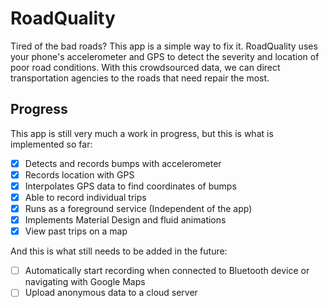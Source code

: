 # RoadQuality

Tired of the bad roads? This app is a simple way to fix it. RoadQuality uses your phone's accelerometer and GPS to detect the severity and location of poor road conditions. With this crowdsourced data, we can direct transportation agencies to the roads that need repair the most.

## Progress

This app is still very much a work in progress, but this is what is implemented so far:
- [X] Detects and records bumps with accelerometer
- [X] Records location with GPS
- [X] Interpolates GPS data to find coordinates of bumps
- [X] Able to record individual trips
- [X] Runs as a foreground service (Independent of the app)
- [X] Implements Material Design and fluid animations
- [X] View past trips on a map

And this is what still needs to be added in the future:
- [ ] Automatically start recording when connected to Bluetooth device or navigating with Google Maps
- [ ] Upload anonymous data to a cloud server
